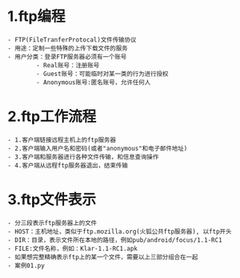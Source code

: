 # 1.ftp编程
	- FTP(FileTranferProtocal)文件传输协议
	- 用途：定制一些特殊的上传下载文件的服务
	- 用户分类：登录FTP服务器必须有一个账号
			- Real账号：注册账号
			- Guest账号：可能临时对某一类的行为进行授权
			- Anonymous账号:匿名账号，允许任何人
# 2.ftp工作流程
	- 1.客户端链接远程主机上的ftp服务器
	- 2.客户端输入用户名和密码(或者"anonymous"和电子邮件地址)
	- 3.客户端和服务器进行各种文件传输，和信息查询操作
	- 4.客户端从远程ftp服务器退出，结束传输

# 3.ftp文件表示
	- 分三段表示ftp服务器上的文件
	- HOST：主机地址，类似于ftp.mozilla.org(火狐公共ftp服务器), 以ftp开头
	- DIR：目录，表示文件所在本地的路径，例如pub/android/focus/1.1-RC1
	- FILE:文件名称，例如：Klar-1.1-RC1.apk
	- 如果想完整精确表示ftp上的某一个文件，需要以上三部分组合在一起
	- 案例01.py
	